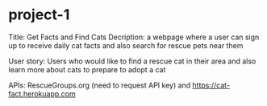 # project-1

Title: Get Facts and Find Cats
Decription: a webpage where a user can sign up to receive daily cat facts and also search for rescue pets near them

User story: Users who would like to find a rescue cat in their area and also learn more about cats to prepare to adopt a cat

APIs: RescueGroups.org (need to request API key) and https://cat-fact.herokuapp.com

